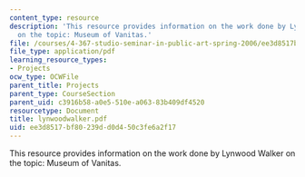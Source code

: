 ```yaml
---
content_type: resource
description: 'This resource provides information on the work done by Lynwood Walker
  on the topic: Museum of Vanitas.'
file: /courses/4-367-studio-seminar-in-public-art-spring-2006/ee3d8517bf80239dd0d450c3fe6a2f17_lynwoodwalker.pdf
file_type: application/pdf
learning_resource_types:
- Projects
ocw_type: OCWFile
parent_title: Projects
parent_type: CourseSection
parent_uid: c3916b58-a0e5-510e-a063-83b409df4520
resourcetype: Document
title: lynwoodwalker.pdf
uid: ee3d8517-bf80-239d-d0d4-50c3fe6a2f17
---
```

This resource provides information on the work done by Lynwood Walker on the topic: Museum of Vanitas.


